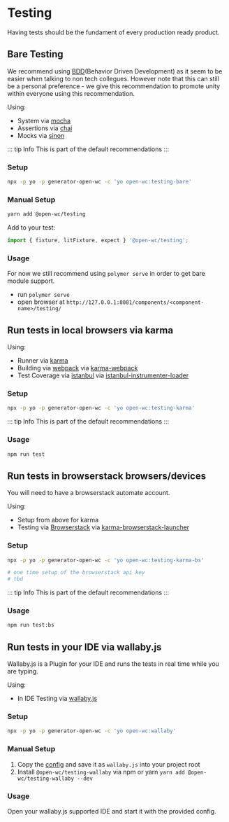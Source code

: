 # Testing

Having tests should be the fundament of every production ready product.

## Bare Testing
We recommend using [BDD](https://en.wikipedia.org/wiki/Behavior-driven_development)(Behavior Driven Development) as it seem to be easier when talking to non tech collegues. However note that this can still be a personal preference - we give this recommendation to promote unity within everyone using this recommendation.

Using:
- System via [mocha](https://mochajs.org/)
- Assertions via [chai](https://www.chaijs.com/)
- Mocks via [sinon](https://sinonjs.org/)

::: tip Info
This is part of the default recommendations
:::

### Setup
```bash
npx -p yo -p generator-open-wc -c 'yo open-wc:testing-bare'
```

### Manual Setup
```bash
yarn add @open-wc/testing
```

Add to your test:
```js
import { fixture, litFixture, expect } '@open-wc/testing';
```

### Usage
For now we still recommend using `polymer serve` in order to get bare module support.
- run `polymer serve`
- open browser at `http://127.0.0.1:8081/components/<component-name>/testing/`



## Run tests in local browsers via karma
Using:
- Runner via [karma](https://karma-runner.github.io/)
- Building via [webpack](https://webpack.js.org/) via [karma-webpack](https://github.com/webpack-contrib/karma-webpack)
- Test Coverage via [istanbul](https://istanbul.js.org/) via [istanbul-instrumenter-loader](https://github.com/webpack-contrib/istanbul-instrumenter-loader)

### Setup
```bash
npx -p yo -p generator-open-wc -c 'yo open-wc:testing-karma'
```

::: tip Info
This is part of the default recommendations
:::

### Usage
```bash
npm run test
```



## Run tests in browserstack browsers/devices
You will need to have a browserstack automate account.

Using:
- Setup from above for karma
- Testing via [Browserstack](https://www.browserstack.com/) via [karma-browserstack-launcher](https://github.com/karma-runner/karma-browserstack-launcher)

### Setup
```bash
npx -p yo -p generator-open-wc -c 'yo open-wc:testing-karma-bs'

# one time setup of the browserstack api key
# tbd
```

::: tip Info
This is part of the default recommendations
:::

### Usage
```bash
npm run test:bs
```



## Run tests in your IDE via wallaby.js
Wallaby.js is a Plugin for your IDE and runs the tests in real time while you are typing.

Using:
- In IDE Testing via [wallaby.js](https://wallabyjs.com/)

### Setup
```bash
npx -p yo -p generator-open-wc -c 'yo open-wc:wallaby'
```

### Manual Setup
1. Copy the [config](https://github.com/open-wc/open-wc/blob/master/packages/generator-open-wc/generators/testing-wallaby/templates/static/wallaby.js) and save it as `wallaby.js` into your project root
1. Install `@open-wc/testing-wallaby` via npm or yarn `yarn add @open-wc/testing-wallaby --dev`

### Usage
Open your wallaby.js supported IDE and start it with the provided config.
